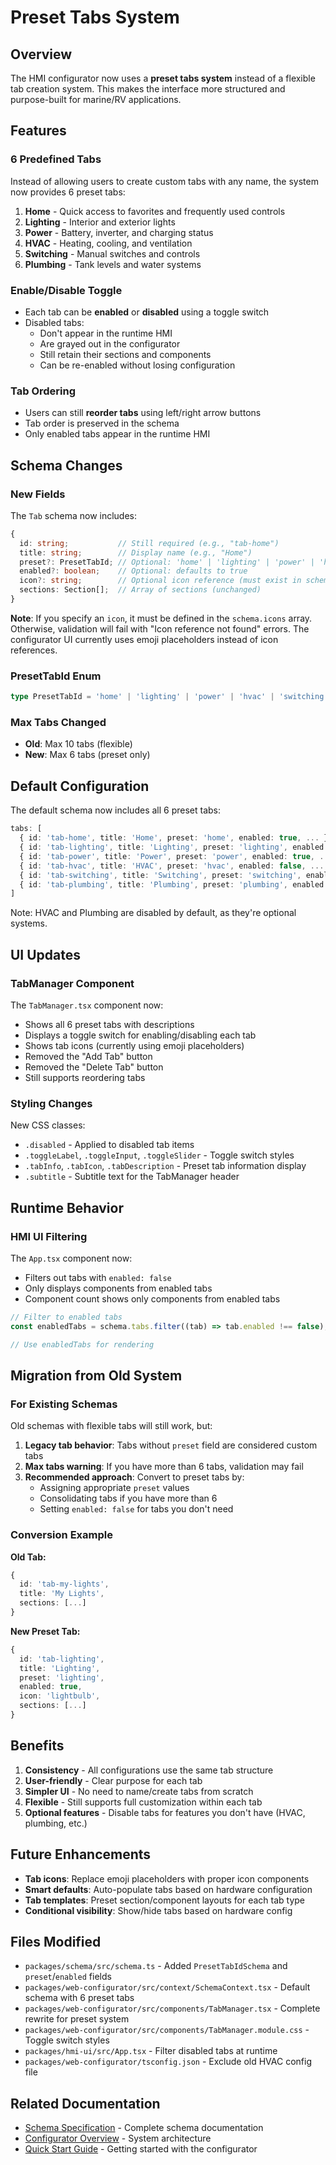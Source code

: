 # Preset Tabs System

## Overview

The HMI configurator now uses a **preset tabs system** instead of a flexible tab creation system. This makes the interface more structured and purpose-built for marine/RV applications.

## Features

### 6 Predefined Tabs

Instead of allowing users to create custom tabs with any name, the system now provides 6 preset tabs:

1. **Home** - Quick access to favorites and frequently used controls
2. **Lighting** - Interior and exterior lights
3. **Power** - Battery, inverter, and charging status
4. **HVAC** - Heating, cooling, and ventilation
5. **Switching** - Manual switches and controls
6. **Plumbing** - Tank levels and water systems

### Enable/Disable Toggle

- Each tab can be **enabled** or **disabled** using a toggle switch
- Disabled tabs:
  - Don't appear in the runtime HMI
  - Are grayed out in the configurator
  - Still retain their sections and components
  - Can be re-enabled without losing configuration

### Tab Ordering

- Users can still **reorder tabs** using left/right arrow buttons
- Tab order is preserved in the schema
- Only enabled tabs appear in the runtime HMI

## Schema Changes

### New Fields

The `Tab` schema now includes:

```typescript
{
  id: string;           // Still required (e.g., "tab-home")
  title: string;        // Display name (e.g., "Home")
  preset?: PresetTabId; // Optional: 'home' | 'lighting' | 'power' | 'hvac' | 'switching' | 'plumbing'
  enabled?: boolean;    // Optional: defaults to true
  icon?: string;        // Optional icon reference (must exist in schema.icons array)
  sections: Section[];  // Array of sections (unchanged)
}
```

**Note**: If you specify an `icon`, it must be defined in the `schema.icons` array. Otherwise, validation will fail with "Icon reference not found" errors. The configurator UI currently uses emoji placeholders instead of icon references.

### PresetTabId Enum

```typescript
type PresetTabId = 'home' | 'lighting' | 'power' | 'hvac' | 'switching' | 'plumbing';
```

### Max Tabs Changed

- **Old**: Max 10 tabs (flexible)
- **New**: Max 6 tabs (preset only)

## Default Configuration

The default schema now includes all 6 preset tabs:

```typescript
tabs: [
  { id: 'tab-home', title: 'Home', preset: 'home', enabled: true, ... },
  { id: 'tab-lighting', title: 'Lighting', preset: 'lighting', enabled: true, ... },
  { id: 'tab-power', title: 'Power', preset: 'power', enabled: true, ... },
  { id: 'tab-hvac', title: 'HVAC', preset: 'hvac', enabled: false, ... },
  { id: 'tab-switching', title: 'Switching', preset: 'switching', enabled: true, ... },
  { id: 'tab-plumbing', title: 'Plumbing', preset: 'plumbing', enabled: false, ... },
]
```

Note: HVAC and Plumbing are disabled by default, as they're optional systems.

## UI Updates

### TabManager Component

The `TabManager.tsx` component now:

- Shows all 6 preset tabs with descriptions
- Displays a toggle switch for enabling/disabling each tab
- Shows tab icons (currently using emoji placeholders)
- Removed the "Add Tab" button
- Removed the "Delete Tab" button
- Still supports reordering tabs

### Styling Changes

New CSS classes:

- `.disabled` - Applied to disabled tab items
- `.toggleLabel`, `.toggleInput`, `.toggleSlider` - Toggle switch styles
- `.tabInfo`, `.tabIcon`, `.tabDescription` - Preset tab information display
- `.subtitle` - Subtitle text for the TabManager header

## Runtime Behavior

### HMI UI Filtering

The `App.tsx` component now:

- Filters out tabs with `enabled: false`
- Only displays components from enabled tabs
- Component count shows only components from enabled tabs

```typescript
// Filter to enabled tabs
const enabledTabs = schema.tabs.filter((tab) => tab.enabled !== false);

// Use enabledTabs for rendering
```

## Migration from Old System

### For Existing Schemas

Old schemas with flexible tabs will still work, but:

1. **Legacy tab behavior**: Tabs without `preset` field are considered custom tabs
2. **Max tabs warning**: If you have more than 6 tabs, validation may fail
3. **Recommended approach**: Convert to preset tabs by:
   - Assigning appropriate `preset` values
   - Consolidating tabs if you have more than 6
   - Setting `enabled: false` for tabs you don't need

### Conversion Example

**Old Tab:**

```typescript
{
  id: 'tab-my-lights',
  title: 'My Lights',
  sections: [...]
}
```

**New Preset Tab:**

```typescript
{
  id: 'tab-lighting',
  title: 'Lighting',
  preset: 'lighting',
  enabled: true,
  icon: 'lightbulb',
  sections: [...]
}
```

## Benefits

1. **Consistency** - All configurations use the same tab structure
2. **User-friendly** - Clear purpose for each tab
3. **Simpler UI** - No need to name/create tabs from scratch
4. **Flexible** - Still supports full customization within each tab
5. **Optional features** - Disable tabs for features you don't have (HVAC, plumbing, etc.)

## Future Enhancements

- **Tab icons**: Replace emoji placeholders with proper icon components
- **Smart defaults**: Auto-populate tabs based on hardware configuration
- **Tab templates**: Preset section/component layouts for each tab type
- **Conditional visibility**: Show/hide tabs based on hardware config

## Files Modified

- `packages/schema/src/schema.ts` - Added `PresetTabIdSchema` and `preset`/`enabled` fields
- `packages/web-configurator/src/context/SchemaContext.tsx` - Default schema with 6 preset tabs
- `packages/web-configurator/src/components/TabManager.tsx` - Complete rewrite for preset system
- `packages/web-configurator/src/components/TabManager.module.css` - Toggle switch styles
- `packages/hmi-ui/src/App.tsx` - Filter disabled tabs at runtime
- `packages/web-configurator/tsconfig.json` - Exclude old HVAC config file

## Related Documentation

- [Schema Specification](./SCHEMA_SPEC.md) - Complete schema documentation
- [Configurator Overview](./CONFIGURATOR_CHANNEL_SYSTEM_OVERVIEW.md) - System architecture
- [Quick Start Guide](./QUICKSTART.md) - Getting started with the configurator
